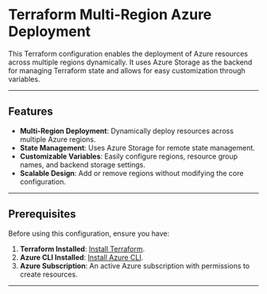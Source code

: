 # Terraform Multi-Region Azure Deployment

This Terraform configuration enables the deployment of Azure resources across multiple regions dynamically. It uses Azure Storage as the backend for managing Terraform state and allows for easy customization through variables.

---

## Features
- **Multi-Region Deployment**: Dynamically deploy resources across multiple Azure regions.
- **State Management**: Uses Azure Storage for remote state management.
- **Customizable Variables**: Easily configure regions, resource group names, and backend storage settings.
- **Scalable Design**: Add or remove regions without modifying the core configuration.

---

## Prerequisites
Before using this configuration, ensure you have:
1. **Terraform Installed**: [Install Terraform](https://developer.hashicorp.com/terraform/downloads).
2. **Azure CLI Installed**: [Install Azure CLI](https://learn.microsoft.com/en-us/cli/azure/install-azure-cli).
3. **Azure Subscription**: An active Azure subscription with permissions to create resources.

---
